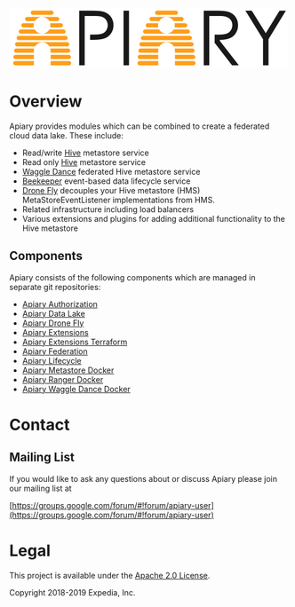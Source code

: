 ![Apiary.](media/apiary.png "Apiary Data lake.")

# Overview

Apiary provides modules which can be combined to create a federated cloud data lake. These include:
* Read/write [Hive](https://hive.apache.org) metastore service
* Read only [Hive](https://hive.apache.org) metastore service
* [Waggle Dance](https://github.com/HotelsDotCom/waggle-dance) federated Hive metastore service
* [Beekeeper](https://github.com/ExpediaGroup/beekeeper) event-based data lifecycle service
* [Drone Fly](https://github.com/ExpediaGroup/drone-fly) decouples your Hive metastore (HMS) MetaStoreEventListener implementations from HMS.
* Related infrastructure including load balancers
* Various extensions and plugins for adding additional functionality to the Hive metastore

## Components
Apiary consists of the following components which are managed in separate git repositories:
* [Apiary Authorization](https://github.com/ExpediaGroup/apiary-authorization)
* [Apiary Data Lake](https://github.com/ExpediaGroup/apiary-data-lake)
* [Apiary Drone Fly](https://github.com/ExpediaGroup/apiary-drone-fly)
* [Apiary Extensions](https://github.com/ExpediaGroup/apiary-extensions)
* [Apiary Extensions Terraform](https://github.com/ExpediaGroup/apiary-extensions-terraform)
* [Apiary Federation](https://github.com/ExpediaGroup/apiary-federation)
* [Apiary Lifecycle](https://github.com/ExpediaGroup/apiary-lifecycle)
* [Apiary Metastore Docker](https://github.com/ExpediaGroup/apiary-metastore-docker)
* [Apiary Ranger Docker](https://github.com/ExpediaGroup/apiary-ranger-docker)
* [Apiary Waggle Dance Docker](https://github.com/ExpediaGroup/apiary-waggledance-docker)

# Contact

## Mailing List
If you would like to ask any questions about or discuss Apiary please join our mailing list at

  [https://groups.google.com/forum/#!forum/apiary-user](https://groups.google.com/forum/#!forum/apiary-user)

# Legal
This project is available under the [Apache 2.0 License](http://www.apache.org/licenses/LICENSE-2.0.html).

Copyright 2018-2019 Expedia, Inc.
